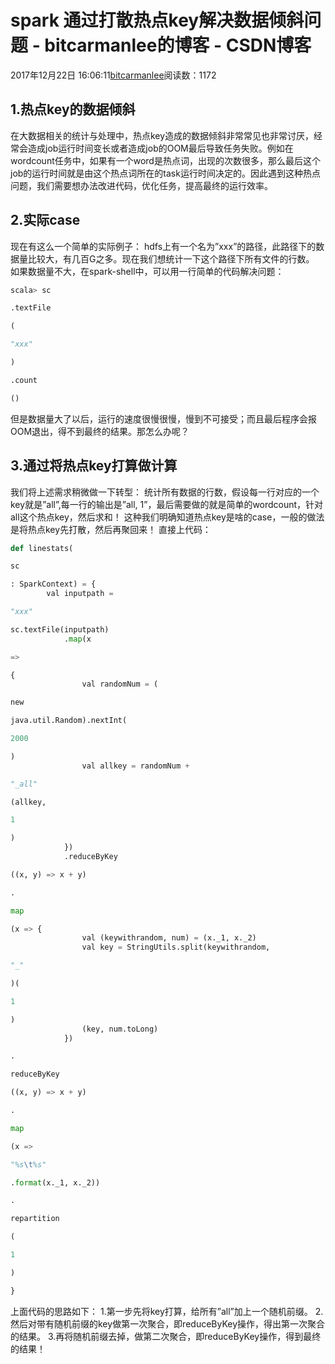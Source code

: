 
# spark 通过打散热点key解决数据倾斜问题 - bitcarmanlee的博客 - CSDN博客


2017年12月22日 16:06:11[bitcarmanlee](https://me.csdn.net/bitcarmanlee)阅读数：1172



## 1.热点key的数据倾斜
在大数据相关的统计与处理中，热点key造成的数据倾斜非常常见也非常讨厌，经常会造成job运行时间变长或者造成job的OOM最后导致任务失败。例如在wordcount任务中，如果有一个word是热点词，出现的次数很多，那么最后这个job的运行时间就是由这个热点词所在的task运行时间决定的。因此遇到这种热点问题，我们需要想办法改进代码，优化任务，提高最终的运行效率。
## 2.实际case
现在有这么一个简单的实际例子：
hdfs上有一个名为”xxx”的路径，此路径下的数据量比较大，有几百G之多。现在我们想统计一下这个路径下所有文件的行数。
如果数据量不大，在spark-shell中，可以用一行简单的代码解决问题：
```python
scala> sc
```
```python
.textFile
```
```python
(
```
```python
"xxx"
```
```python
)
```
```python
.count
```
```python
()
```
但是数据量大了以后，运行的速度很慢很慢，慢到不可接受；而且最后程序会报OOM退出，得不到最终的结果。那怎么办呢？
## 3.通过将热点key打算做计算
我们将上述需求稍微做一下转型：
统计所有数据的行数，假设每一行对应的一个key就是”all”,每一行的输出是”all, 1”，最后需要做的就是简单的wordcount，针对all这个热点key，然后求和！
这种我们明确知道热点key是啥的case，一般的做法是将热点key先打散，然后再聚回来！
直接上代码：
```python
def linestats(
```
```python
sc
```
```python
: SparkContext) = {
        val inputpath =
```
```python
"xxx"
```
```python
sc.textFile(inputpath)
            .map(x
```
```python
=>
```
```python
{
                val randomNum = (
```
```python
new
```
```python
java.util.Random).nextInt(
```
```python
2000
```
```python
)
                val allkey = randomNum +
```
```python
"_all"
```
```python
(allkey,
```
```python
1
```
```python
)
            })
            .reduceByKey
```
```python
((x, y) => x + y)
```
```python
.
```
```python
map
```
```python
(x => {
                val (keywithrandom, num) = (x._1, x._2)
                val key = StringUtils.split(keywithrandom,
```
```python
"_"
```
```python
)(
```
```python
1
```
```python
)
                (key, num.toLong)
            })
```
```python
.
```
```python
reduceByKey
```
```python
((x, y) => x + y)
```
```python
.
```
```python
map
```
```python
(x =>
```
```python
"%s\t%s"
```
```python
.format(x._1, x._2))
```
```python
.
```
```python
repartition
```
```python
(
```
```python
1
```
```python
)
```
```python
}
```
上面代码的思路如下：
1.第一步先将key打算，给所有”all”加上一个随机前缀。
2.然后对带有随机前缀的key做第一次聚合，即reduceByKey操作，得出第一次聚合的结果。
3.再将随机前缀去掉，做第二次聚合，即reduceByKey操作，得到最终的结果！

